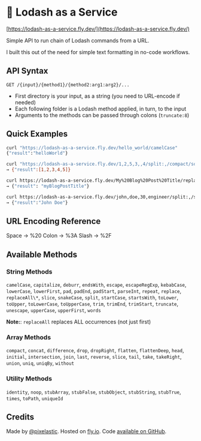 # 🔧 Lodash as a Service

[https://lodash-as-a-service.fly.dev/](https://lodash-as-a-service.fly.dev/)

Simple API to run chain of Lodash commands from a URL.

I built this out of the need for simple text formatting in no-code workflows.

## API Syntax

`GET /{input}/{method1}/{method2:arg1:arg2}/...`

- First directory is your input, as a string (you need to URL-encode if needed)
- Each following folder is a Lodash method applied, in turn, to the input
- Arguments to the methods can be passed through colons (`truncate:8`)

## Quick Examples

```bash
curl "https://lodash-as-a-service.fly.dev/hello_world/camelCase"
{"result":"helloWorld"}

curl "https://lodash-as-a-service.fly.dev/1,2,5,3,,4/split:,/compact/sort/join:,"
→ {"result":[1,2,3,4,5]}

curl https://lodash-as-a-service.fly.dev/My%20Blog%20Post%20Title/replaceAll:%20:-/camelCase
→ {"result": "myBlogPostTitle"}

curl https://lodash-as-a-service.fly.dev/john,doe,30,engineer/split:,/slice:0:2/join:%20/startCase
→ {"result":"John Doe"}
```

## URL Encoding Reference

Space    →  %20
Colon    →  %3A
Slash    →  %2F

## Available Methods

### String Methods
`camelCase`, `capitalize`, `deburr`, `endsWith`, `escape`, `escapeRegExp`, `kebabCase`,
`lowerCase`, `lowerFirst`, `pad`, `padEnd`, `padStart`, `parseInt`, `repeat`, `replace`,
`replaceAll\*`, `slice`, `snakeCase`, `split`, `startCase`, `startsWith`, `toLower`,
`toUpper`, `toLowerCase`, `toUpperCase`, `trim`, `trimEnd`, `trimStart`, `truncate`,
`unescape`, `upperCase`, `upperFirst`, `words`

**Note:**: `replaceAll` replaces ALL occurrences (not just first)

### Array Methods
`compact`, `concat`, `difference`, `drop`, `dropRight`, `flatten`, `flattenDeep`, `head`,
`initial`, `intersection`, `join`, `last`, `reverse`, `slice`, `tail`, `take`, `takeRight`,
`union`, `uniq`, `uniqBy`, `without`

### Utility Methods
`identity`, `noop`, `stubArray`, `stubFalse`, `stubObject`, `stubString`, `stubTrue`,
`times`, `toPath`, `uniqueId`

## Credits

Made by [@pixelastic](https://bsky.app/profile/pixelastic.bsky.social).
Hosted on [fly.io](https://fly.io/).
Code [available on GitHub](https://github.com/pixelastic/lodash-as-a-service).
